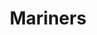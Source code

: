 ---
title: Mariners
crosslinks:
- nfl
- '2013'
- AskReddit
- EdwinDiaz
- funny
- Seahawks
- mildlyinteresting
- Seattle
- '1277397'
- phillies
- copypasta
- Cardinals
- IAmA
- xkcd
- letsgofish
- KCRoyals
- Dodgers
- KansasCityChiefs
- MLBDraft
---